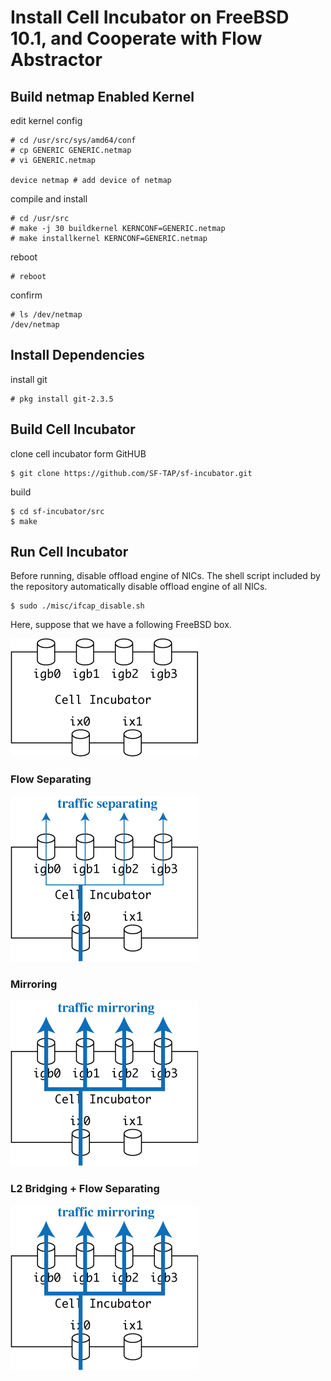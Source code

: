 # Install Cell Incubator on FreeBSD 10.1, and Cooperate with Flow Abstractor

## Build netmap Enabled Kernel

edit kernel config

    # cd /usr/src/sys/amd64/conf
    # cp GENERIC GENERIC.netmap
    # vi GENERIC.netmap
    
    device netmap # add device of netmap

compile and install

    # cd /usr/src
    # make -j 30 buildkernel KERNCONF=GENERIC.netmap
    # make installkernel KERNCONF=GENERIC.netmap

reboot

    # reboot

confirm

    # ls /dev/netmap
    /dev/netmap

## Install Dependencies

install git

    # pkg install git-2.3.5

## Build Cell Incubator

clone cell incubator form GitHUB

    $ git clone https://github.com/SF-TAP/sf-incubator.git

build

    $ cd sf-incubator/src
    $ make

## Run Cell Incubator

Before running, disable offload engine of NICs. The shell script included by the repository automatically disable offload engine of all NICs.

    $ sudo ./misc/ifcap_disable.sh

Here, suppose that we have a following FreeBSD box.

![qb01 qb01](https://raw.githubusercontent.com/SF-TAP/documents/master/pict/qb01.png)

### Flow Separating

![qb02 qb02](https://raw.githubusercontent.com/SF-TAP/documents/master/pict/qb02.png)

### Mirroring

![qb03 qb03](https://raw.githubusercontent.com/SF-TAP/documents/master/pict/qb03.png)

### L2 Bridging + Flow Separating

![qb04 qb04](https://raw.githubusercontent.com/SF-TAP/documents/master/pict/qb03.png)
